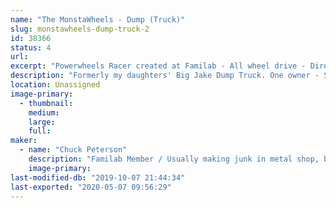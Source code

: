 ```yaml
---
name: "The MonstaWheels - Dump (Truck)"
slug: monstawheels-dump-truck-2
id: 38366
status: 4
url: 
excerpt: "Powerwheels Racer created at Familab - All wheel drive - Direct drive at each wheel - Adjustable ride height"
description: "Formerly my daughters' Big Jake Dump Truck. One owner - Since the 90's."
location: Unassigned
image-primary:
  - thumbnail: 
    medium: 
    large: 
    full: 
maker:
  - name: "Chuck Peterson"
    description: "Familab Member / Usually making junk in metal shop, but also tend to spend way too much time with the laser, welder, plasma cutter and wood shop..."
    image-primary: 
last-modified-db: "2019-10-07 21:44:34"
last-exported: "2020-05-07 09:56:29"
---
```

